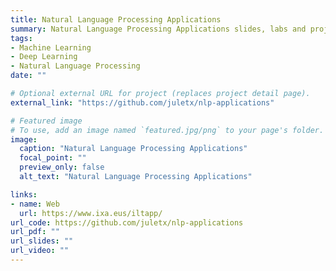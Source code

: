 ```yaml
---
title: Natural Language Processing Applications
summary: Natural Language Processing Applications slides, labs and project.
tags:
- Machine Learning
- Deep Learning
- Natural Language Processing
date: ""

# Optional external URL for project (replaces project detail page).
external_link: "https://github.com/juletx/nlp-applications"

# Featured image
# To use, add an image named `featured.jpg/png` to your page's folder. 
image:
  caption: "Natural Language Processing Applications"
  focal_point: ""
  preview_only: false
  alt_text: "Natural Language Processing Applications"

links:
- name: Web
  url: https://www.ixa.eus/iltapp/
url_code: https://github.com/juletx/nlp-applications
url_pdf: ""
url_slides: ""
url_video: ""
---
```

